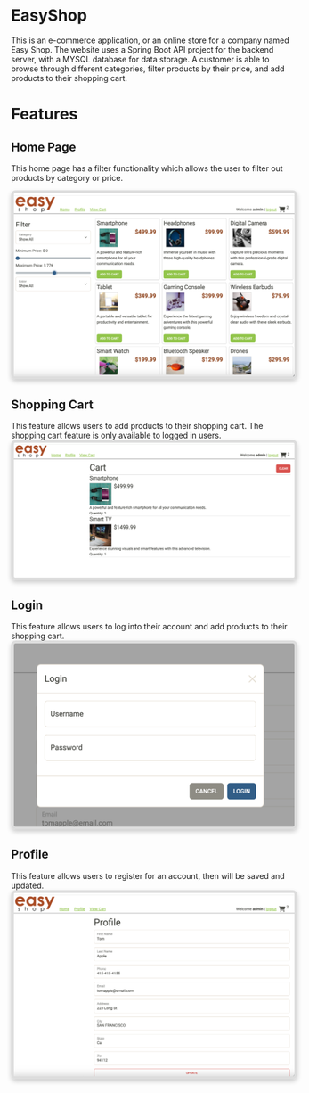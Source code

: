 # EasyShop
This is an e-commerce application, or an online store for a company named Easy Shop.
The website uses a Spring Boot API project for the backend server, with a MYSQL database
for data storage. A customer is able to browse through different categories, filter products by their price,
and add products to their shopping cart.

# Features

## Home Page 
This home page has a filter functionality which allows the user to filter out products by category or price.

<img src="/README-images/filter.png" alt="Home Page Filter" style="max-width: 100%; border: 5px solid #ddd; border-radius: 8px; box-shadow: 0 4px 8px rgba(0, 0, 0, 0.2);">

## Shopping Cart
This feature allows users to add products to their shopping cart. The shopping cart feature is only available to logged in users.
<img src="/README-images/shoppingcart.png" alt="Home Page Filter" style="max-width: 100%; border: 5px solid #ddd; border-radius: 8px; box-shadow: 0 4px 8px rgba(0, 0, 0, 0.2);">

## Login
This feature allows users to log into their account and add products to their shopping cart.
<img src="/README-images/login.png" alt="Home Page Filter" style="max-width: 100%; border: 5px solid #ddd; border-radius: 8px; box-shadow: 0 4px 8px rgba(0, 0, 0, 0.2);">

## Profile
This feature allows users to register for an account, then will be saved and updated.
<img src="/README-images/profile.png" alt="Home Page Filter" style="max-width: 100%; border: 5px solid #ddd; border-radius: 8px; box-shadow: 0 4px 8px rgba(0, 0, 0, 0.2);">